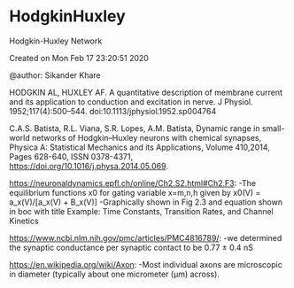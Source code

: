 # HodgkinHuxley 
 Hodgkin-Huxley Network 

Created on Mon Feb 17 23:20:51 2020

@author: Sikander Khare

HODGKIN AL, HUXLEY AF. A quantitative description of membrane current and its 
application to conduction and excitation in nerve. J Physiol. 
1952;117(4):500–544. doi:10.1113/jphysiol.1952.sp004764

C.A.S. Batista, R.L. Viana, S.R. Lopes, A.M. Batista,
Dynamic range in small-world networks of Hodgkin–Huxley neurons with chemical synapses,
Physica A: Statistical Mechanics and its Applications,
Volume 410,2014, Pages 628-640, ISSN 0378-4371, 
https://doi.org/10.1016/j.physa.2014.05.069.

https://neuronaldynamics.epfl.ch/online/Ch2.S2.html#Ch2.F3:
    -The equilibrium functions x0 for gating variable x=m,n,h given by 
        x0(V) = a_x(V)/[a_x(V) + B_x(V)]
    -Graphically shown in Fig 2.3 and equation shown in boc with title Example: Time Constants, Transition Rates, and Channel Kinetics


https://www.ncbi.nlm.nih.gov/pmc/articles/PMC4816789/:
    -we determined the synaptic conductance per synaptic contact to be 0.77 ± 0.4 nS

https://en.wikipedia.org/wiki/Axon:
    -Most individual axons are microscopic in diameter (typically about one micrometer (µm) across).
